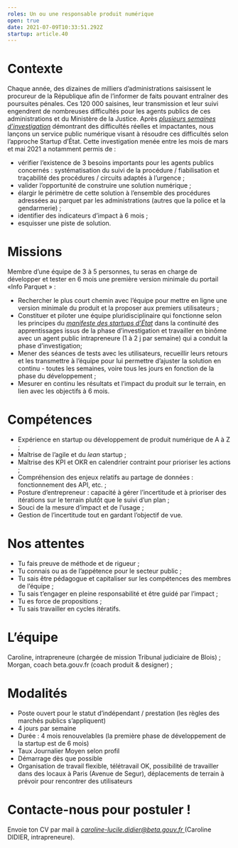 ```yaml
---
roles: Un ou une responsable produit numérique
open: true
date: 2021-07-09T10:33:51.292Z
startup: article.40
---
```

# **Contexte**

Chaque année, des dizaines de milliers d’administrations saisissent le procureur de la République afin de l’informer de faits pouvant entraîner des poursuites pénales.
Ces 120 000 saisines, leur transmission et leur suivi engendrent de nombreuses difficultés pour les agents publics de ces administrations et du Ministère de la Justice.
Après *[plusieurs semaines d’investigation](https://beta.gouv.fr/startups/article.40.html "https\://beta.gouv.fr/startups/article.40.html")* démontrant des difficultés réelles et impactantes, nous lançons un service public numérique visant à résoudre ces difficultés selon l’approche Startup d’État.
Cette investigation menée entre les mois de mars et mai 2021 a notamment permis de :

* vérifier l’existence de 3 besoins importants pour les agents publics concernés : systématisation du suivi de la procédure / fiabilisation et traçabilité des procédures / circuits adaptés à l’urgence ;
* valider l’opportunité de construire une solution numérique ;
* élargir le périmètre de cette solution à l’ensemble des procédures adressées au parquet par les administrations (autres que la police et la gendarmerie) ;
* identifier des indicateurs d’impact à 6 mois ;
* esquisser une piste de solution.

# **Missions**

Membre d’une équipe de 3 à 5 personnes, tu seras en charge de développer et tester en 6 mois une première version minimale du portail «Info Parquet » :

* Rechercher le plus court chemin avec l’équipe pour mettre en ligne une version minimale du produit et la proposer aux premiers utilisateurs ;
* Constituer et piloter une équipe pluridisciplinaire qui fonctionne selon les principes du *[manifeste des startups d’État](https://beta.gouv.fr/approche/manifeste "https\://beta.gouv.fr/approche/manifeste")* dans la continuité des apprentissages issus de la phase d’investigation et travailler en binôme avec un agent public intrapreneure (1 à 2 j par semaine) qui a conduit la phase d’investigation;
* Mener des séances de tests avec les utilisateurs, recueillir leurs retours et les transmettre à l’équipe pour lui permettre d’ajuster la solution en continu - toutes les semaines, voire tous les jours en fonction de la phase du développement ;
* Mesurer en continu les résultats et l’impact du produit sur le terrain, en lien avec les objectifs à 6 mois.

# **Compétences**

* Expérience en startup ou développement de produit numérique de A à Z ;
* Maîtrise de l’agile et du *lean* startup ;
* Maîtrise des KPI et OKR en calendrier contraint pour prioriser les actions ;
* Compréhension des enjeux relatifs au partage de données : fonctionnement des API, etc. ;
* Posture d’entrepreneur : capacité à gérer l’incertitude et à prioriser des itérations sur le terrain plutôt que le suivi d’un plan ;
* Souci de la mesure d’impact et de l’usage ;
* Gestion de l’incertitude tout en gardant l’objectif de vue.

# **Nos attentes**

* Tu fais preuve de méthode et de rigueur ;
* Tu connais ou as de l’appétence pour le secteur public ;
* Tu sais être pédagogue et capitaliser sur les compétences des membres de l’équipe ;
* Tu sais t’engager en pleine responsabilité et être guidé par l’impact ;
* Tu es force de propositions ;
* Tu sais travailler en cycles itératifs.

# **L’équipe**

Caroline, intrapreneure (chargée de mission Tribunal judiciaire de Blois) ;
Morgan, coach beta.gouv.fr (coach produit & designer) ;

# **Modalités**

* Poste ouvert pour le statut d’indépendant / prestation (les règles des marchés publics s’appliquent)
* 4 jours par semaine
* Durée : 4 mois renouvelables (la première phase de développement de la startup est de 6 mois)
* Taux Journalier Moyen selon profil
* Démarrage dès que possible
* Organisation de travail flexible, télétravail OK, possibilité de travailler dans des locaux à Paris (Avenue de Segur), déplacements de terrain à prévoir pour rencontrer des utilisateurs

# **Contacte-nous pour postuler !**

Envoie ton CV par mail à *[caroline-lucile.didier@beta.gouv.fr ](mailto:caroline-lucile.didier@beta.gouv.fr "mailto\:caroline-lucile.didier@beta.gouv.fr")*(Caroline DIDIER, intrapreneure).